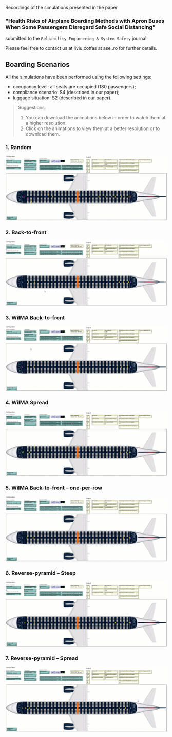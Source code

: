 Recordings of the simulations presented in the paper
### **"Health Risks of Airplane Boarding Methods with Apron Buses When Some Passengers Disregard Safe Social Distancing"** 
submitted to the `Reliability Engineering & System Safety` journal.

Please feel free to contact us at liviu.cotfas at ase .ro for further details. 

## Boarding Scenarios

All the simulations have been performed using the following settings:
- occupancy level: all seats are occupied (180 passengers);
- compliance scenario: S4 (described in our paper);
- luggage situation: S2 (described in our paper).

> Suggestions: 
> 1. You can download the animations below in order to watch them at a higher resolution.
> 2. Click on the animations to view them at a better resolution or to download them.

### 1. Random
[![random](recordings/random.gif)](recordings/random.gif)

### 2. Back-to-front
[![btf](recordings/btf.gif)](recordings/btf.gif)

### 3. WilMA Back-to-front
[![wilma-btf](recordings/wilma-btf.gif)](recordings/wilma-btf.gif)

### 4. WilMA Spread
[![wilma-spread](recordings/wilma-spread.gif)](recordings/wilma-spread.gif)

### 5. WilMA Back-to-front – one-per-row
[![wilma-btf-one-per-row](recordings/wilma-btf-one-per-row.gif)](recordings/wilma-btf-one-per-row.gif)

### 6. Reverse-pyramid – Steep
[![rp-steep](recordings/rp-steep.gif)](recordings/rp-steep.gif)

### 7. Reverse-pyramid – Spread
[![rp-spread](recordings/rp-spread.gif)](recordings/rp-spread.gif)
